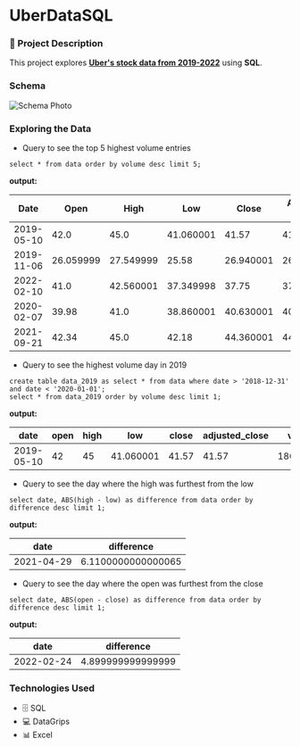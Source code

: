 # UberDataSQL
### 🌱 Project Description 
This project explores **[Uber's stock data from 2019-2022](https://www.kaggle.com/datasets/varpit94/uber-stock-data/data)** using **SQL**. 

### Schema
![Schema Photo](https://github.com/Aaronsupa/UberDataSQL/assets/77075455/4bf28bc7-b058-4fd4-bba9-1623a051c3ce)

### Exploring the Data
- Query to see the top 5 highest volume entries 
```
select * from data order by volume desc limit 5;
```
**output:**

|    Date    |   Open   |   High   |    Low    |  Close   | Adjusted Close |   Volume    |
|------------|----------|----------|-----------|----------|----------------|-------------|
| 2019-05-10 | 42.0     | 45.0     | 41.060001 | 41.57    | 41.57          | 186322500   |
| 2019-11-06 | 26.059999| 27.549999| 25.58     | 26.940001| 26.940001      | 130965700   |
| 2022-02-10 | 41.0     | 42.560001| 37.349998 | 37.75    | 37.75          | 113915000   |
| 2020-02-07 | 39.98    | 41.0     | 38.860001 | 40.630001| 40.630001      | 112325800   |
| 2021-09-21 | 42.34    | 45.0     | 42.18     | 44.360001| 44.360001      | 106631700   |


- Query to see the highest volume day in 2019
```
create table data_2019 as select * from data where date > '2018-12-31' and date < '2020-01-01';
select * from data_2019 order by volume desc limit 1;
```
**output:**

|   date     |  open  |  high  |   low    |  close  | adjusted_close |   volume   |
|------------|--------|--------|----------|---------|----------------|------------|
| 2019-05-10 |   42   |   45   | 41.060001|  41.57  |      41.57     | 186322500  |


- Query to see the day where the high was furthest from the low
```
select date, ABS(high - low) as difference from data order by difference desc limit 1;
```
**output:**

|    date    |     difference     |
|------------|--------------------|
| 2021-04-29 | 6.1100000000000065 |


- Query to see the day where the open was furthest from the close
```
select date, ABS(open - close) as difference from data order by difference desc limit 1;
```
**output:**

|    date    |     difference     |
|------------|--------------------|
| 2022-02-24 |  4.899999999999999 |


### Technologies Used 
- 🗄️ SQL
- 💻 DataGrips
- 📊 Excel
